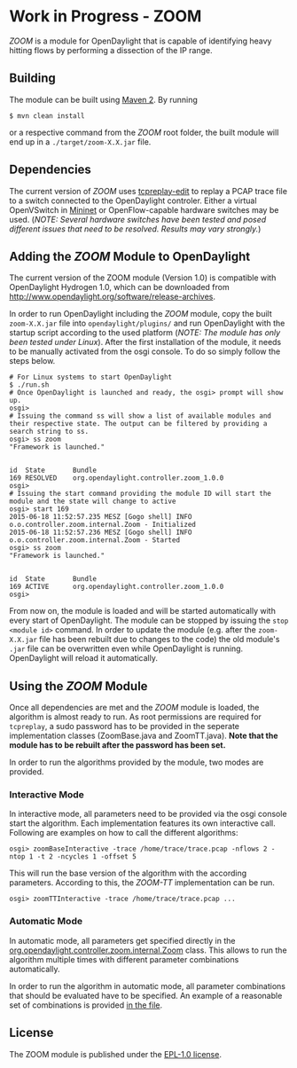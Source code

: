 # Work in Progress - ZOOM

*ZOOM* is a module for OpenDaylight that is capable of identifying heavy hitting flows by performing a dissection of the IP range.

## Building
The module can be built using [Maven 2](https://maven.apache.org/).
By running

```console
$ mvn clean install
```

or a respective command from the *ZOOM* root folder, the built module will end up in a `./target/zoom-X.X.jar` file.

## Dependencies
The current version of *ZOOM* uses [tcpreplay-edit](https://github.com/appneta/tcpreplay) to replay a PCAP trace file to a switch connected to the OpenDaylight controler. Either a virtual OpenVSwitch in [Mininet](https://github.com/mininet/mininet/) or OpenFlow-capable hardware switches may be used. (_NOTE: Several hardware switches have been tested and posed different issues that need to be resolved. Results may vary strongly._)

## Adding the *ZOOM* Module to OpenDaylight
The current version of the ZOOM module (Version 1.0) is compatible with OpenDaylight Hydrogen 1.0, which can be downloaded from http://www.opendaylight.org/software/release-archives.

In order to run OpenDaylight including the *ZOOM* module, copy the built `zoom-X.X.jar` file into `opendaylight/plugins/` and run OpenDaylight with the startup script according to the used platform (_NOTE: The module has only been tested under Linux_). After the first installation of the module, it needs to be manually activated from the osgi console. To do so simply follow the steps below.

```console
# For Linux systems to start OpenDaylight
$ ./run.sh
# Once OpenDaylight is launched and ready, the osgi> prompt will show up.
osgi> 
# Issuing the command ss will show a list of available modules and their respective state. The output can be filtered by providing a search string to ss.
osgi> ss zoom
"Framework is launched."


id	State       Bundle
169	RESOLVED    org.opendaylight.controller.zoom_1.0.0
osgi>
# Issuing the start command providing the module ID will start the module and the state will change to active
osgi> start 169
2015-06-18 11:52:57.235 MESZ [Gogo shell] INFO  o.o.controller.zoom.internal.Zoom - Initialized
2015-06-18 11:52:57.236 MESZ [Gogo shell] INFO  o.o.controller.zoom.internal.Zoom - Started
osgi> ss zoom
"Framework is launched."


id	State       Bundle
169	ACTIVE      org.opendaylight.controller.zoom_1.0.0
osgi>
```

From now on, the module is loaded and will be started automatically with every start of OpenDaylight. The module can be stopped by issuing the `stop <module id>` command. In order to update the module (e.g. after the `zoom-X.X.jar` file has been rebuilt due to changes to the code) the old module's `.jar` file can be overwritten even while OpenDaylight is running. OpenDaylight will reload it automatically. 

## Using the *ZOOM* Module
Once all dependencies are met and the *ZOOM* module is loaded, the algorithm is almost ready to run.
As root permissions are required for `tcpreplay`, a sudo password has to be provided in the seperate implementation classes (ZoomBase.java and ZoomTT.java). **Note that the module has to be rebuilt after the password has been set.**

In order to run the algorithms provided by the module, two modes are provided.

### Interactive Mode
In interactive mode, all parameters need to be provided via the osgi console start the algorithm. Each implementation features its own interactive call. Following are examples on how to call the different algorithms:

```console
osgi> zoomBaseInteractive -trace /home/trace/trace.pcap -nflows 2 -ntop 1 -t 2 -ncycles 1 -offset 5
```

This will run the base version of the algorithm with the according parameters. According to this, the *ZOOM-TT* implementation can be run.

```console
osgi> zoomTTInteractive -trace /home/trace/trace.pcap ...
```

### Automatic Mode
In automatic mode, all parameters get specified directly in the [org.opendaylight.controller.zoom.internal.Zoom](https://github.com/lsinfo3/zoom-odl/blob/58c2fd0a44feec265fd4a554e97dced8581ffad6/src/main/java/org/opendaylight/controller/zoom/internal/Zoom.java#L133-L191) class. This allows to run the algorithm multiple times with different parameter combinations automatically.

In order to run the algorithm in automatic mode, all parameter combinations that should be evaluated have to be specified. An example of a reasonable set of combinations is provided [in the file](https://github.com/lsinfo3/zoom-odl/blob/58c2fd0a44feec265fd4a554e97dced8581ffad6/src/main/java/org/opendaylight/controller/zoom/internal/Zoom.java#L133-L191).

## License

The ZOOM module is published under the [EPL-1.0 license](https://www.eclipse.org/legal/epl-v10.html).

